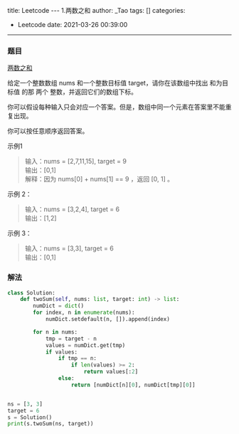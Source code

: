 title: Leetcode --- 1.两数之和
author: _Tao
tags: []
categories:
  - Leetcode
date: 2021-03-26 00:39:00
---

### 题目

[两数之和](https://leetcode-cn.com/problems/two-sum/)


给定一个整数数组 nums 和一个整数目标值 target，请你在该数组中找出 和为目标值 的那 两个 整数，并返回它们的数组下标。

你可以假设每种输入只会对应一个答案。但是，数组中同一个元素在答案里不能重复出现。

你可以按任意顺序返回答案。

示例1
> 输入：nums = [2,7,11,15], target = 9 <br/>
输出：[0,1] <br/>
解释：因为 nums[0] + nums[1] == 9 ，返回 [0, 1] 。<br/>

示例 2：
> 输入：nums = [3,2,4], target = 6 <br/>
输出：[1,2]	<br/>

示例 3：
> 输入：nums = [3,3], target = 6	<br/>
输出：[0,1]	<br/>


### 解法
```python
class Solution:
    def twoSum(self, nums: list, target: int) -> list:
        numDict = dict()
        for index, n in enumerate(nums):
            numDict.setdefault(n, []).append(index)

        for n in nums:
            tmp = target - n
            values = numDict.get(tmp)
            if values:
                if tmp == n:
                    if len(values) >= 2:
                        return values[:2]
                else:
                    return [numDict[n][0], numDict[tmp][0]]


ns = [3, 3]
target = 6
s = Solution()
print(s.twoSum(ns, target))

```

